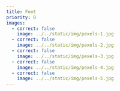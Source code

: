 ```yaml
---
title: Feet
priority: 0
images:
  - correct: false
    image: ../../static/img/pexels-1.jpg
  - correct: false
    image: ../../static/img/pexels-2.jpg
  - correct: false
    image: ../../static/img/pexels-3.jpg
  - correct: false
    image: ../../static/img/pexels-4.jpg
  - correct: false
    image: ../../static/img/pexels-5.jpg
---
```

